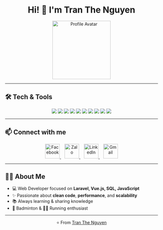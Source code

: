 <!-- Profile README for Tran The Nguyen -->

<h1 align="center">Hi! 👋 I'm Tran The Nguyen</h1>

<p align="center">
  <img width="192" height="192" alt="Profile Avatar" src="https://github.com/user-attachments/assets/5e736d5d-2959-421f-b249-09aae93fdf51" />
</p>

---

## 🛠️ Tech & Tools

<p align="center">
  <img src="https://img.shields.io/badge/JavaScript-F7DF1E?style=for-the-badge&logo=javascript&logoColor=000"/>
  <img src="https://img.shields.io/badge/Vue.js-35495E?style=for-the-badge&logo=vuedotjs&logoColor=4FC08D"/>
  <img src="https://img.shields.io/badge/PHP-777BB4?style=for-the-badge&logo=php&logoColor=fff"/>
  <img src="https://img.shields.io/badge/Laravel-FF2D20?style=for-the-badge&logo=laravel&logoColor=fff"/>
  <img src="https://img.shields.io/badge/HTML5-E34F26?style=for-the-badge&logo=html5&logoColor=fff"/>
  <img src="https://img.shields.io/badge/CSS3-1572B6?style=for-the-badge&logo=css3&logoColor=fff"/>
  <img src="https://img.shields.io/badge/Sass-CC6699?style=for-the-badge&logo=sass&logoColor=fff"/>
  <img src="https://img.shields.io/badge/Bootstrap-7952B3?style=for-the-badge&logo=bootstrap&logoColor=fff"/>
  <img src="https://img.shields.io/badge/Git-F05032?style=for-the-badge&logo=git&logoColor=fff"/>
  <img src="https://img.shields.io/badge/VS%20Code-007ACC?style=for-the-badge&logo=visualstudiocode&logoColor=fff"/>
</p>

---

## 📫 Connect with me  

<p align="center">
  <a href="https://facebook.com/your.profile">
    <img alt="Facebook" width="48px" src="https://cdn-icons-png.flaticon.com/512/733/733547.png"/>
  </a>
  &nbsp;&nbsp;
  <a href="https://zalo.me/your-id">
    <img alt="Zalo" width="48px" src="https://upload.wikimedia.org/wikipedia/commons/9/91/Icon_of_Zalo.svg"/>
  </a>
  &nbsp;&nbsp;
  <a href="https://www.linkedin.com/in/your-profile">
    <img alt="LinkedIn" width="48px" src="https://cdn-icons-png.flaticon.com/512/174/174857.png"/>
  </a>
  &nbsp;&nbsp;
  <a href="mailto:t.thenguyen27@gmail.com">
    <img alt="Gmail" width="48px" src="https://cdn-icons-png.flaticon.com/512/732/732200.png"/>
  </a>
</p>

---

## 👨‍💻 About Me

- 💻 Web Developer focused on **Laravel, Vue.js, SQL, JavaScript**  
- ✨ Passionate about **clean code**, **performance**, and **scalability**  
- 📚 Always learning & sharing knowledge  
- 🏸 Badminton & 🏃‍♂️ Running enthusiast  

---

<p align="center">⭐️ From <a href="https://github.com/thenguyen27">Tran The Nguyen</a></p>
